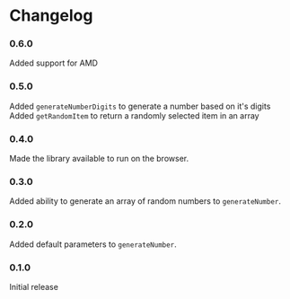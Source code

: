 # Changelog

### 0.6.0

Added support for AMD

### 0.5.0

Added `generateNumberDigits` to generate a number based on it's digits
Added `getRandomItem` to return a randomly selected item in an array

### 0.4.0

Made the library available to run on the browser.

### 0.3.0

Added ability to generate an array of random numbers to `generateNumber`.

### 0.2.0

Added default parameters to `generateNumber`.

### 0.1.0

Initial release
